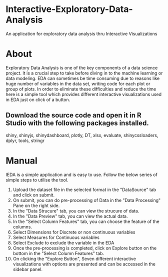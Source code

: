 # Interactive-Exploratory-Data-Analysis
An application for exploratory data analysis thru Interactive Visualizations

# About
Exploratory Data Analysis is one of the key components of a data science project. It is a crucial step to take before diving in to the machine learning or data modeling. EDA can sometimes be time consuming due to reasons like huge number of variables in the data set, writing code for each plot or group of plots. In order to eliminate these difficulties and reduce the time here is a simple tool which provides different interactive visualizations used in EDA just on click of a button.

## Download the source code and open it in R Studio with the following packages installed. 
shiny, shinyjs, shinydashboard, plotly, DT, xlsx, evaluate, shinycssloaders, dplyr, tools, stringr

# Manual
IEDA is a simple application and is easy to use. Follow the below series of simple steps to utilise the tool.

1. Upload the dataset file in the selected format in the "DataSource" tab and click on submit.
2. On submit, you can do pre-processing of Data in the "Data Processing" Pane on the right side.
3. In the "Data Strucure" tab, you can view the strucure of data.
4. In the "Data Preview" tab, you can view the actual data.
5. In the "Select Column Features" tab, you can choose the feature of the columns.
6. Select Dimensions for Discrete or non continuous variables
7. Select Measures for Continuous variables
8. Select Exclude to exclude the variable in the EDA
9. Once the pre-processing is completed, click on Explore button on the bottom in the "Select Column Features" tab.
10. On clicking the "Explore Button", Seven different interactive visualizations with options are presented and can be accessed in the sidebar panel.
